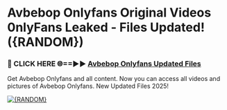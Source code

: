 # Avbebop Onlyfans Original Videos 0nlyFans Leaked - Files Updated! ({RANDOM})

<h3>🔴 CLICK HERE 🌐==►► <a href="https://betterlinks.top/A2PfLJ" rel="nofollow">Avbebop Onlyfans Updated Files</a></h3>

Get Avbebop Onlyfans and all content. Now you can access all videos and pictures of Avbebop Onlyfans. New Updated Files 2025!

[![{RANDOM}](https://i.imgur.com/ppqm5kG.gif)](https://betterlinks.top/A2PfLJ)